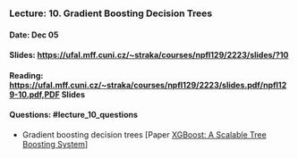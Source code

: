 ### Lecture: 10. Gradient Boosting Decision Trees
#### Date: Dec 05
#### Slides: https://ufal.mff.cuni.cz/~straka/courses/npfl129/2223/slides/?10
#### Reading: https://ufal.mff.cuni.cz/~straka/courses/npfl129/2223/slides.pdf/npfl129-10.pdf,PDF Slides
#### Questions: #lecture_10_questions

- Gradient boosting decision trees [Paper [XGBoost: A Scalable Tree Boosting System](https://arxiv.org/abs/1603.02754)]
